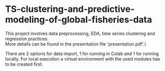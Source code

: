 # TS-clustering-and-predictive-modeling-of-global-fisheries-data
This project involves data preprocessing, EDA, time series clustering and regression practices.\
More details can be found in the presentation file 'presentation.pdf'.\

There are 2 options for data import, 1 for running in Colab and 1 for running locally. For local execution a virtual environment with the used modules has to be created first. 
